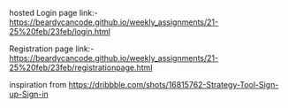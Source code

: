 hosted Login page link:- https://beardycancode.github.io/weekly_assignments/21-25%20feb/23feb/login.html




Registration page link:- https://beardycancode.github.io/weekly_assignments/21-25%20feb/23feb/registrationpage.html






inspiration from https://dribbble.com/shots/16815762-Strategy-Tool-Sign-up-Sign-in
